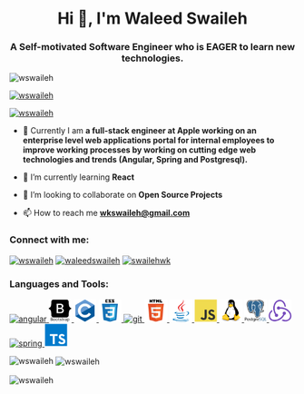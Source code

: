 <h1 align="center">Hi 👋, I'm Waleed Swaileh</h1>
<h3 align="center">A Self-motivated Software Engineer who is EAGER to learn new technologies.</h3>

<p align="left"> <img src="https://komarev.com/ghpvc/?username=wswaileh&label=Profile%20views&color=0e75b6&style=flat" alt="wswaileh" /> </p>

<p align="left"> <a href="https://github.com/ryo-ma/github-profile-trophy"><img src="https://github-profile-trophy.vercel.app/?username=wswaileh" alt="wswaileh" /></a> </p>

<p align="left"> <a href="https://twitter.com/wswaileh" target="blank"><img src="https://img.shields.io/twitter/follow/wswaileh?logo=twitter&style=for-the-badge" alt="wswaileh" /></a> </p>

- 🔭 Currently I am **a full-stack engineer at Apple working on an enterprise level web applications portal for internal employees to improve working processes by working on cutting edge web technologies and trends (Angular, Spring and Postgresql).**

- 🌱 I’m currently learning **React**

- 👯 I’m looking to collaborate on **Open Source Projects**

- 📫 How to reach me **wkswaileh@gmail.com**

<h3 align="left">Connect with me:</h3>
<p align="left">
<a href="https://twitter.com/wswaileh" target="blank"><img align="center" src="https://raw.githubusercontent.com/rahuldkjain/github-profile-readme-generator/master/src/images/icons/Social/twitter.svg" alt="wswaileh" height="30" width="40" /></a>
<a href="https://linkedin.com/in/waleedswaileh" target="blank"><img align="center" src="https://raw.githubusercontent.com/rahuldkjain/github-profile-readme-generator/master/src/images/icons/Social/linked-in-alt.svg" alt="waleedswaileh" height="30" width="40" /></a>
<a href="https://www.leetcode.com/swailehwk" target="blank"><img align="center" src="https://raw.githubusercontent.com/rahuldkjain/github-profile-readme-generator/master/src/images/icons/Social/leet-code.svg" alt="swailehwk" height="30" width="40" /></a>
</p>

<h3 align="left">Languages and Tools:</h3>
<p align="left"> <a href="https://angular.io" target="_blank" rel="noreferrer"> <img src="https://angular.io/assets/images/logos/angular/angular.svg" alt="angular" width="40" height="40"/> </a> <a href="https://getbootstrap.com" target="_blank" rel="noreferrer"> <img src="https://raw.githubusercontent.com/devicons/devicon/master/icons/bootstrap/bootstrap-plain-wordmark.svg" alt="bootstrap" width="40" height="40"/> </a> <a href="https://www.cprogramming.com/" target="_blank" rel="noreferrer"> <img src="https://raw.githubusercontent.com/devicons/devicon/master/icons/c/c-original.svg" alt="c" width="40" height="40"/> </a> <a href="https://www.w3schools.com/css/" target="_blank" rel="noreferrer"> <img src="https://raw.githubusercontent.com/devicons/devicon/master/icons/css3/css3-original-wordmark.svg" alt="css3" width="40" height="40"/> </a> <a href="https://git-scm.com/" target="_blank" rel="noreferrer"> <img src="https://www.vectorlogo.zone/logos/git-scm/git-scm-icon.svg" alt="git" width="40" height="40"/> </a> <a href="https://www.w3.org/html/" target="_blank" rel="noreferrer"> <img src="https://raw.githubusercontent.com/devicons/devicon/master/icons/html5/html5-original-wordmark.svg" alt="html5" width="40" height="40"/> </a> <a href="https://www.java.com" target="_blank" rel="noreferrer"> <img src="https://raw.githubusercontent.com/devicons/devicon/master/icons/java/java-original.svg" alt="java" width="40" height="40"/> </a> <a href="https://developer.mozilla.org/en-US/docs/Web/JavaScript" target="_blank" rel="noreferrer"> <img src="https://raw.githubusercontent.com/devicons/devicon/master/icons/javascript/javascript-original.svg" alt="javascript" width="40" height="40"/> </a> <a href="https://www.linux.org/" target="_blank" rel="noreferrer"> <img src="https://raw.githubusercontent.com/devicons/devicon/master/icons/linux/linux-original.svg" alt="linux" width="40" height="40"/> </a> <a href="https://www.postgresql.org" target="_blank" rel="noreferrer"> <img src="https://raw.githubusercontent.com/devicons/devicon/master/icons/postgresql/postgresql-original-wordmark.svg" alt="postgresql" width="40" height="40"/> </a> <a href="https://redux.js.org" target="_blank" rel="noreferrer"> <img src="https://raw.githubusercontent.com/devicons/devicon/master/icons/redux/redux-original.svg" alt="redux" width="40" height="40"/> </a> <a href="https://spring.io/" target="_blank" rel="noreferrer"> <img src="https://www.vectorlogo.zone/logos/springio/springio-icon.svg" alt="spring" width="40" height="40"/> </a> <a href="https://www.typescriptlang.org/" target="_blank" rel="noreferrer"> <img src="https://raw.githubusercontent.com/devicons/devicon/master/icons/typescript/typescript-original.svg" alt="typescript" width="40" height="40"/> </a> </p>

<p><img align="left" src="https://github-readme-stats.vercel.app/api/top-langs?username=wswaileh&show_icons=true&locale=en&layout=compact" alt="wswaileh" /></p>

<p>&nbsp;<img align="center" src="https://github-readme-stats.vercel.app/api?username=wswaileh&show_icons=true&locale=en" alt="wswaileh" /></p>

<p><img align="center" src="https://github-readme-streak-stats.herokuapp.com/?user=wswaileh&" alt="wswaileh" /></p>
